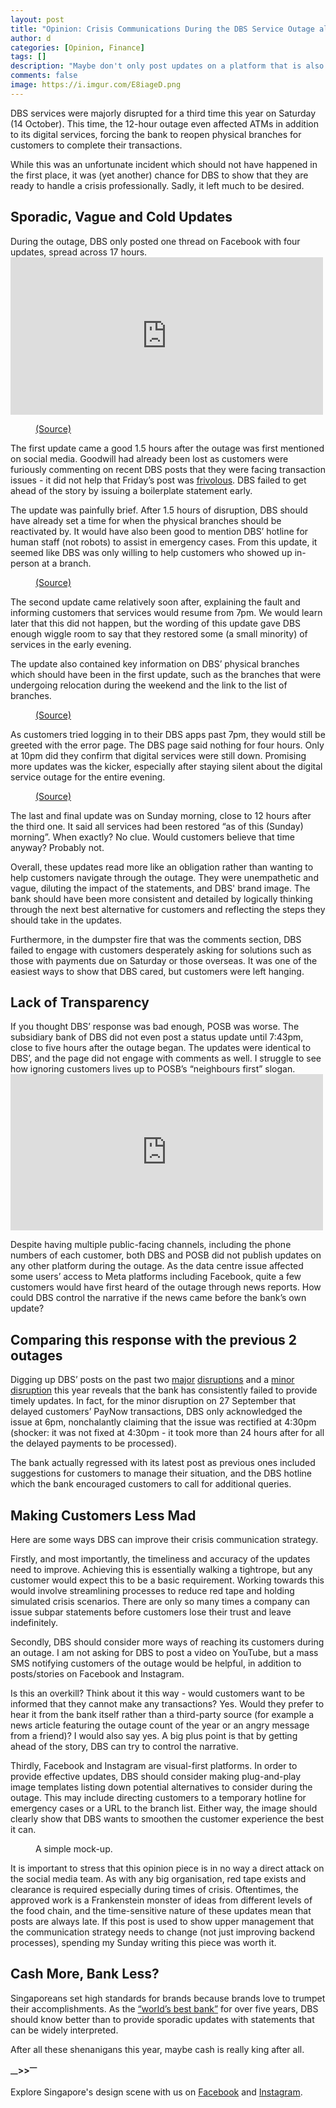 ```yaml
---
layout: post
title: "Opinion: Crisis Communications During the DBS Service Outage also Fumbled"
author: d
categories: [Opinion, Finance]
tags: []
description: "Maybe don't only post updates on a platform that is also down?"
comments: false
image: https://i.imgur.com/E8iageD.png
---
```


DBS services were majorly disrupted for a third time this year on Saturday (14 October). This time, the 12-hour outage even affected ATMs in addition to its digital services, forcing the bank to reopen physical branches for customers to complete their transactions.

While this was an unfortunate incident which should not have happened in the first place, it was (yet another) chance for DBS to show that they are ready to handle a crisis professionally. Sadly, it left much to be desired. 

<h2>Sporadic, Vague and Cold Updates</h2>
During the outage, DBS only posted one thread on Facebook with four updates, spread across 17 hours.

<div class="video-responsive">
<iframe src="https://www.facebook.com/plugins/post.php?href=https%3A%2F%2Fwww.facebook.com%2Fdbs.sg%2Fposts%2Fpfbid02sXLuDiPE6bXxcs36t2HfU6Fsg4jqZWeEBZ3bms7rXRSf3tg23Bz9CLM5JfuM9bNkl&show_text=true&width=500" width="500" height="252" style="border:none;overflow:hidden" scrolling="no" frameborder="0" allowfullscreen="true" allow="autoplay; clipboard-write; encrypted-media; picture-in-picture; web-share"></iframe>
</div>

<figure>
<img src="https://i.imgur.com/kaQaQG5.png" alt="">
<figcaption><a href="https://www.facebook.com/dbs.sg/posts/pfbid02sXLuDiPE6bXxcs36t2HfU6Fsg4jqZWeEBZ3bms7rXRSf3tg23Bz9CLM5JfuM9bNkl" target="_blank">(Source)</a></figcaption>
</figure>

The first update came a good 1.5 hours after the outage was first mentioned on social media. Goodwill had already been lost as customers were furiously commenting on recent DBS posts that they were facing transaction issues - it did not help that Friday’s post was <a href="https://www.facebook.com/watch/?v=225331557215724" target="_blank">frivolous</a>. DBS failed to get ahead of the story by issuing a boilerplate statement early. 

The update was painfully brief. After 1.5 hours of disruption, DBS should have already set a time for when the physical branches should be reactivated by. It would have also been good to mention DBS’ hotline for human staff (not robots) to assist in emergency cases. From this update, it seemed like DBS was only willing to help customers who showed up in-person at a branch. 

<figure>
<img src="https://i.imgur.com/cFVC7IY.png" alt="">
<figcaption><a href="https://www.facebook.com/dbs.sg/posts/pfbid02sXLuDiPE6bXxcs36t2HfU6Fsg4jqZWeEBZ3bms7rXRSf3tg23Bz9CLM5JfuM9bNkl" target="_blank">(Source)</a></figcaption>
</figure>

The second update came relatively soon after, explaining the fault and informing customers that services would resume from 7pm. We would learn later that this did not happen, but the wording of this update gave DBS enough wiggle room to say that they restored some (a small minority) of services in the early evening. 

The update also contained key information on DBS’ physical branches which should have been in the first update, such as the branches that were undergoing relocation during the weekend and the link to the list of branches.

<figure>
<img src="https://i.imgur.com/SOEbAay.png" alt="">
<figcaption><a href="https://www.facebook.com/dbs.sg/posts/pfbid02sXLuDiPE6bXxcs36t2HfU6Fsg4jqZWeEBZ3bms7rXRSf3tg23Bz9CLM5JfuM9bNkl" target="_blank">(Source)</a></figcaption>
</figure>

As customers tried logging in to their DBS apps past 7pm, they would still be greeted with the error page. The DBS page said nothing for four hours. Only at 10pm did they confirm that digital services were still down. Promising more updates was the kicker, especially after staying silent about the digital service outage for the entire evening. 

<figure>
<img src="https://i.imgur.com/y9jwv0f.png" alt="">
<figcaption><a href="https://www.facebook.com/dbs.sg/posts/pfbid02sXLuDiPE6bXxcs36t2HfU6Fsg4jqZWeEBZ3bms7rXRSf3tg23Bz9CLM5JfuM9bNkl" target="_blank">(Source)</a></figcaption>
</figure>

The last and final update was on Sunday morning, close to 12 hours after the third one. It said all services had been restored “as of this (Sunday) morning”. When exactly? No clue. Would customers believe that time anyway? Probably not. 

Overall, these updates read more like an obligation rather than wanting to help customers navigate through the outage. They were unempathetic and vague, diluting the impact of the statements, and DBS' brand image. The bank should have been more consistent and detailed by logically thinking through the next best alternative for customers and reflecting the steps they should take in the updates.

Furthermore, in the dumpster fire that was the comments section, DBS failed to engage with customers desperately asking for solutions such as those with payments due on Saturday or those overseas. It was one of the easiest ways to show that DBS cared, but customers were left hanging. 

<h2>Lack of Transparency</h2> 
If you thought DBS’ response was bad enough, POSB was worse. The subsidiary bank of DBS did not even post a status update until 7:43pm, close to five hours after the outage began. The updates were identical to DBS’, and the page did not engage with comments as well. I struggle to see how ignoring customers lives up to POSB’s “neighbours first” slogan.

<div class="video-responsive">
<iframe src="https://www.facebook.com/plugins/post.php?href=https%3A%2F%2Fwww.facebook.com%2FPOSB%2Fposts%2Fpfbid0tw9GQjaaskkTCPX3kwebWGp5sKbgAmxkum3De1TguTfgeaYFrDSYNKrYzXCsLRo4l&show_text=true&width=500" width="500" height="250" style="border:none;overflow:hidden" scrolling="no" frameborder="0" allowfullscreen="true" allow="autoplay; clipboard-write; encrypted-media; picture-in-picture; web-share"></iframe>
</div>

Despite having multiple public-facing channels, including the phone numbers of each customer, both DBS and POSB did not publish updates on any other platform during the outage. As the data centre issue affected some users’ access to Meta platforms including Facebook, quite a few customers would have first heard of the outage through news reports. How could DBS control the narrative if the news came before the bank’s own update?

<h2>Comparing this response with the previous 2 outages</h2> 
Digging up DBS’ posts on the past two <a href="https://www.facebook.com/dbs.sg/posts/pfbid02nDrbEpWz8iALBj1bkVwLn6eXe1cYGAVcaGWqRzqgG3TSeVuYqVVcUh3KUv7sceel" target="_blank">major</a> <a href="https://www.facebook.com/dbs.sg/posts/pfbid02EVwo8f2jZhknahTLR7AgU42rfXHEDeNBmW7Nx8LHCLcz4SgqecNXxUBoJzidH7ZWl" target="_blank">disruptions</a> and a <a href="https://www.facebook.com/dbs.sg/posts/pfbid02C2Z1WZ4ecbdt488nFKqNSnsdYu1eeacSmNu1sfxvtjESHVF6UFgbMRJjuQQjpJHyl" target="_blank">minor disruption</a> this year reveals that the bank has consistently failed to provide timely updates. In fact, for the minor disruption on 27 September that delayed customers’ PayNow transactions, DBS only acknowledged the issue at 6pm, nonchalantly claiming that the issue was rectified at 4:30pm (shocker: it was not fixed at 4:30pm - it took more than 24 hours after for all the delayed payments to be processed).

The bank actually regressed with its latest post as previous ones included suggestions for customers to manage their situation, and the DBS hotline which the bank encouraged customers to call for additional queries.

<h2>Making Customers Less Mad</h2> 
Here are some ways DBS can improve their crisis communication strategy. 

Firstly, and most importantly, the timeliness and accuracy of the updates need to improve. Achieving this is essentially walking a tightrope, but any customer would expect this to be a basic requirement. Working towards this would involve streamlining processes to reduce red tape and holding simulated crisis scenarios. There are only so many times a company can issue subpar statements before customers lose their trust and leave indefinitely. 

Secondly, DBS should consider more ways of reaching its customers during an outage. I am not asking for DBS to post a video on YouTube, but a mass SMS notifying customers of the outage would be helpful, in addition to posts/stories on Facebook and Instagram. 

Is this an overkill? Think about it this way - would customers want to be informed that they cannot make any transactions? Yes. Would they prefer to hear it from the bank itself rather than a third-party source (for example a news article featuring the outage count of the year or an angry message from a friend)? I would also say yes. A big plus point is that by getting ahead of the story, DBS can try to control the narrative.

Thirdly, Facebook and Instagram are visual-first platforms. In order to provide effective updates, DBS should consider making plug-and-play image templates listing down potential alternatives to consider during the outage. This may include directing customers to a temporary hotline for emergency cases or a URL to the branch list. Either way, the image should clearly show that DBS wants to smoothen the customer experience the best it can.

<figure>
<img src="https://i.imgur.com/NZMdTFu.png" alt="">
<figcaption>A simple mock-up.</figcaption>
</figure>

It is important to stress that this opinion piece is in no way a direct attack on the social media team. As with any big organisation, red tape exists and clearance is required especially during times of crisis. Oftentimes, the approved work is a Frankenstein monster of ideas from different levels of the food chain, and the time-sensitive nature of these updates mean that posts are always late. If this post is used to show upper management that the communication strategy needs to change (not just improving backend processes), spending my Sunday writing this piece was worth it.  

<h2>Cash More, Bank Less?</h2> 
Singaporeans set high standards for brands because brands love to trumpet their accomplishments. As the <a href="https://www.dbs.com/newsroom/DBS_named_Worlds_Best_Bank_for_fifth_year_running#:~:text=Singapore%2C%20Hong%20Kong%2C%20Indonesia%2C,magazine's%20top%20accolade%20since%202018" target="_blank">“world’s best bank”</a> for over five years, DBS should know better than to provide sporadic updates with statements that can be widely interpreted. 

After all these shenanigans this year, maybe cash is really king after all.

<strong><sub>—</sub>><sub></sub>><sup>—</sup></strong>

Explore Singapore's design scene with us on <a href="https://www.facebook.com/designinsingapore/">Facebook</a> and <a href="https://www.instagram.com/designinsingapore/">Instagram</a>. 
